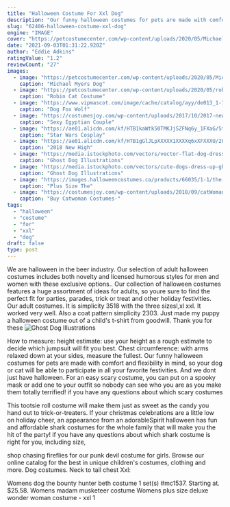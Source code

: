 ```yaml
---
title: "Halloween Costume For Xxl Dog"
description: "Our funny halloween costumes for pets are made with comfort and flexibility in mind, so your dog or cat will be able to participate in all your favorite festivities. And we dont just have halloween"
slug: "62406-halloween-costume-xxl-dog"
engine: "IMAGE"
cover: "https://petcostumecenter.com/wp-content/uploads/2020/05/Michael-Myers-Pets.jpg"
date: "2021-09-03T01:31:22.920Z"
author: "Eddie Adkins"
ratingValue: "1.2"
reviewCount: "27"
images:
  - image: "https://petcostumecenter.com/wp-content/uploads/2020/05/Michael-Myers-Pets.jpg"
    caption: "Michael Myers Dog"
  - image: "https://petcostumecenter.com/wp-content/uploads/2020/05/robinhood-upwork-Finish-1.jpg"
    caption: "Robin Cat Costume"
  - image: "https://www.vipmascot.com/image/cache/catalog/ayy/de013_1-765x1100h.jpg"
    caption: "Dog Fox Wolf"
  - image: "https://costumesjoy.com/wp-content/uploads/2017/10/2017-new-high-quality-Sexy-Cleopatra-Pharaoh-costume-Egyptian-Pharaoh-Queen-Cosplay-clothing-Masquerade-Party-Halloween-5.jpg"
    caption: "Sexy Egyptian Couple"
  - image: "https://ae01.alicdn.com/kf/HTB1kaWtk50TMKJjSZFNq6y_1FXaG/Star-Wars-Cosplay-Costume-Women-Princess-Leia-Cosplay-Costume-Deluxe-Outfit-Black-Dress-Halloween-Costumes-For.jpg"
    caption: "Star Wars Cosplay"
  - image: "https://ae01.alicdn.com/kf/HTB1gGlJLpXXXXX1XXXXq6xXFXXXU/2018-New-High-Quality-Brown-Dog-Mascot-Costume-Adult-Size-Halloween-Outfit-Fancy-Dress-Suit-Free.jpg"
    caption: "2018 New High"
  - image: "https://media.istockphoto.com/vectors/vector-flat-dog-dressed-up-in-bedsheet-like-ghost-vector-id841368152?k=6&m=841368152&s=612x612&w=0&h=BC2a0LMxn6z-bDHGEN6f5VRmYwEqfqPOIJ_xWSkPb1A="
    caption: "Ghost Dog Illustrations"
  - image: "https://media.istockphoto.com/vectors/cute-dogs-dress-up-ghost-suit-little-happy-and-scared-pug-puppys-in-vector-id1176786077?k=6&m=1176786077&s=612x612&w=0&h=XQPTQ_Ml2tmaGmY4VjNccO-8-Sx3zIaIRXmbi9Bf6BE="
    caption: "Ghost Dog Illustrations"
  - image: "https://images.halloweencostumes.ca/products/66035/1-1/the-little-mermaid-ariel-plus-size-dog-costume.jpg"
    caption: "Plus Size The"
  - image: "https://costumesjoy.com/wp-content/uploads/2018/09/catWoman.jpg"
    caption: "Buy Catwoman Costumes-"
tags:
  - "halloween"
  - "costume"
  - "for"
  - "xxl"
  - "dog"
draft: false
type: post
---
```


We are halloween in the beer industry. Our selection of adult halloween costumes includes both novelty and licensed humorous styles for men and women with these exclusive options.. Our collection of halloween costumes features a huge assortment of ideas for adults, so youre sure to find the perfect fit for parties, parades, trick or treat and other holiday festivities. Our adult costumes. It is simplicity 3518 with the three sizesl,xl xxl. It worked very well. Also a coat pattern simplicity 2303.  Just made my puppy a halloween costume out of a child's t-shirt from goodwill. Thank you for these
![Ghost Dog Illustrations](https://media.istockphoto.com/vectors/vector-flat-dog-dressed-up-in-bedsheet-like-ghost-vector-id841368152?k=6&m=841368152&s=612x612&w=0&h=BC2a0LMxn6z-bDHGEN6f5VRmYwEqfqPOIJ_xWSkPb1A= "Ghost Dog Illustrations")

How to measure: height estimate: use your height as a rough estimate to decide which jumpsuit will fit you best. Chest circumference: with arms relaxed down at your sides, measure the fullest. Our funny halloween costumes for pets are made with comfort and flexibility in mind, so your dog or cat will be able to participate in all your favorite festivities. And we dont just have halloween. For an easy scary costume, you can put on a spooky mask or add one to your outfit so nobody can see who you are as you make them totally terrified! if you have any questions about which scary costumes
<!--inArticleAds-->

<!--galleryOne-->

This tootsie roll costume will make them just as sweet as the candy you hand out to trick-or-treaters. If your christmas celebrations are a little low on holiday cheer, an appearance from an adorableSpirit halloween has fun and affordable shark costumes for the whole family that will make you the hit of the party! if you have any questions about which shark costume is right for you, including size,
<!--inArticleAds-->

<!--galleryTwo-->

shop chasing fireflies for our punk devil costume for girls. Browse our online catalog for the best in unique children's costumes, clothing and more.  Dog costumes. Neck to tail chest Xxl:
<!--galleryThree-->

Womens dog the bounty hunter beth costume 1 set(s) #mc1537. Starting at. $25.58. Womens madam musketeer costume  Womens plus size deluxe wonder woman costume - xxl 1